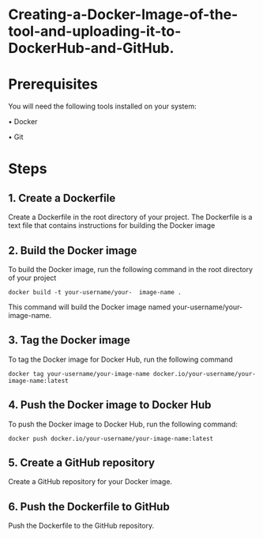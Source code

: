 # Creating-a-Docker-Image-of-the-tool-and-uploading-it-to-DockerHub-and-GitHub.

# Prerequisites
You will need the following tools installed on your system:

• Docker

• Git

# Steps  

## 1. Create a Dockerfile

Create a Dockerfile in the root directory of your project. The Dockerfile is a text file that contains instructions for building the Docker image

## 2. Build the Docker image

To build the Docker image, run the following command in the root directory of your project

    docker build -t your-username/your-  image-name .

This command will build the Docker image named your-username/your-image-name.

## 3. Tag the Docker image

To tag the Docker image for Docker Hub, run the following command

    docker tag your-username/your-image-name docker.io/your-username/your-image-name:latest

## 4. Push the Docker image to Docker Hub

To push the Docker image to Docker Hub, run the following command:

    docker push docker.io/your-username/your-image-name:latest

## 5. Create a GitHub repository

Create a GitHub repository for your Docker image.


## 6. Push the Dockerfile to GitHub

Push the Dockerfile to the GitHub repository.

